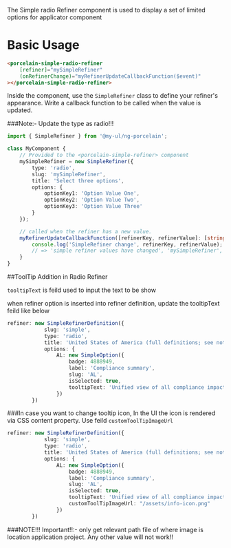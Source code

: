 The Simple radio Refiner component is used to display a set of limited options for applicator component

# Basic Usage

```html
<porcelain-simple-radio-refiner
	[refiner]="mySimpleRefiner"
	(onRefinerChange)="myRefinerUpdateCallbackFunction($event)"
></porcelain-simple-radio-refiner>
```

Inside the component, use the `SimpleRefiner` class to define your refiner's appearance. Write a callback function to be called when the value is updated.

###Note:- Update the type as radio!!!

```typescript
import { SimpleRefiner } from '@my-ul/ng-porcelain';

class MyComponent {
	// Provided to the <porcelain-simple-refiner> component
	mySimpleRefiner = new SimpleRefiner({
		type: 'radio',
		slug: 'mySimpleRefiner',
		title: 'Select three options',
		options: {
			optionKey1: 'Option Value One',
			optionKey2: 'Option Value Two',
			optionKey3: 'Option Value Three'
		}
	});

	// called when the refiner has a new value.
	myRefinerUpdateCallbackFunction([refinerKey, refinerValue]: [string, string[]]) {
		console.log('SimpleRefiner change', refinerKey, refinerValue);
		// => 'simple refiner values have changed', 'mySimpleRefiner', ['optionKey1', 'optionKey2', 'optionKey3']
	}
}
```

##ToolTip Addition in Radio Refiner

`tooltipText` is feild used to input the text to be show

when refiner option is inserted into refiner definition, update the tooltipText feild like below

```typescript
refiner: new SimpleRefinerDefinition({
			slug: 'simple',
			type: 'radio',
			title: 'United States of America (full definitions; see notes)',
			options: {
				AL: new SimpleOption({
					badge: 4888949,
					label: 'Compliance summary',
					slug: 'AL',
					isSelected: true,
					tooltipText: 'Unified view of all compliance impacts'
				})
		})

```

###In case you want to change tooltip icon, In the UI the icon is rendered via CSS content property. Use feild `customToolTipImageUrl`

```typescript
refiner: new SimpleRefinerDefinition({
			slug: 'simple',
			type: 'radio',
			title: 'United States of America (full definitions; see notes)',
			options: {
				AL: new SimpleOption({
					badge: 4888949,
					label: 'Compliance summary',
					slug: 'AL',
					isSelected: true,
					tooltipText: 'Unified view of all compliance impacts',
					customToolTipImageUrl: "/assets/info-icon.png"
				})
		})

```

###NOTE!!! Important!!:- only get relevant path file of where image is location application project. Any other value will not work!!

